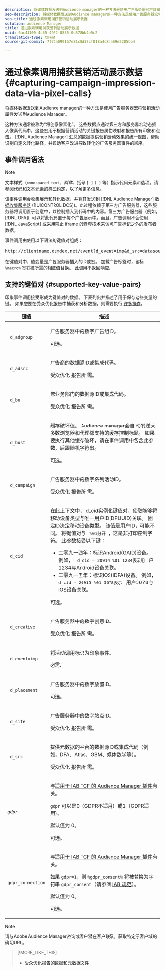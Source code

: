 ```yaml
---
description: 将媒体数据发送到Audience manager的一种方法是使用广告服务器宏将营销活动属性发送到Audience Manager。
seo-description: 将媒体数据发送到Audience manager的一种方法是使用广告服务器宏将营销活动属性发送到Audience Manager。
seo-title: 通过像素调用捕获营销活动展示数据
solution: Audience Manager
title: 通过像素调用捕获营销活动展示数据
uuid: 6ac44100-4c55-4992-8835-0d578bb4e5c2
translation-type: tm+mt
source-git-commit: 7f71a099157e81c8d17cf018a4c84a69e2205bb4

---
```



# 通过像素调用捕获营销活动展示数据{#capturing-campaign-impression-data-via-pixel-calls}

将媒体数据发送到Audience manager的一种方法是使用广告服务器宏将营销活动属性发送到Audience Manager。

这种方法通常被称为“将创意像素化”。 这些数据点通过第三方和服务器宏动态插入像素代码中，这些宏用于根据营销活动的关键报告属性映射和报告所有印象和点击。 [!DNL Audience Manager] 汇总的数据提供营销活动效果的统一视图，帮助识别自定义转化路径，并帮助客户改进导致转化的广告服务器事件的顺序。

## 事件调用语法

>[!NOTE]
>
>文本样式（`monospaced text`、*斜体*、括号 `[ ]` `( )` 等）指示代码元素和选项。请参阅[代码和文本元素的样式约定](../../reference/code-style-elements.md)，以了解更多信息。

该事件调用会收集展示和转化数据，并将其发送到 [!DNL Audience Manager] [数据收集服务器](/help/using/reference/system-components/components-data-collection.md) ([!UICONTROL DCS])。此过程依赖于第三方广告服务器，这些服务器将调用置于创意中，以控制插入到代码中的内容。第三方广告服务器（例如，[!DNL DFA]）可以将此代码置于每个广告展示中。而且，广告调用不会使用 [!DNL JavaScript] 或采用禁止 iframe 的嵌套技术来访问广告标记之外的发布者数据。

事件调用由使用以下语法的键值对组成：

<pre>
http://clientname.demdex.net/event?d_event=imp&amp;d_src=datasource_id&amp;d_site=siteID&amp;d_creative=<i>creative_id</i>&amp;d_adgroup=<i>adgroup_id</i>&amp;d_placement=<i>placement_id</i>&amp;d_campaign<i></i>_id=campaign_idCampaign[&amp;d_cid=GAID|IDFA)%01 DPUUID]&amp;d_bust=缓存值
</pre>

在键值对中，值变量是广告服务器插入的ID或宏。 加载广告标签时，该标 `%macro%` 签将被所需的相应值替换。 此调用不返回响应。

## 支持的键值对 {#supported-key-value-pairs}

印象事件调用接受形成为键值对的数据。 下表列出并描述了用于保存这些变量的键。 如果您要在受众优化报告中捕获和分析数据，则需要执行 [许多操作](../../reporting/audience-optimization-reports/audience-optimization-reports.md)。

<table id="table_F068C4D49F7D4775924D3CA712BF15BA"> 
 <thead> 
  <tr> 
   <th colname="col1" class="entry"> 键值 </th> 
   <th colname="col2" class="entry"> 描述 </th> 
  </tr> 
 </thead>
 <tbody> 
  <tr> 
   <td colname="col1"> <code> d_adgroup </code> </td> 
   <td colname="col2"> <p>广告服务器中的数字广告组ID。 </p> <p>可选。 </p> </td> 
  </tr> 
  <tr> 
   <td colname="col1"> <code> d_adsrc </code> </td> 
   <td colname="col2"> <p>广告商的数据源ID或集成代码。 </p> <p>受众优化 <span class="wintitle"> 报告所 </span> 需。 </p> </td> 
  </tr> 
  <tr> 
   <td colname="col1"> <code> d_bu </code> </td> 
   <td colname="col2"> <p>您业务部门的数据源ID或集成代码。 </p> <p>受众优化 <span class="wintitle"> 报告所 </span> 需。 </p> </td> 
  </tr> 
  <tr> 
   <td colname="col1"> <p> <code> d_bust </code> </p> </td> 
   <td colname="col2"> <p>缓存破坏值。 <span class="keyword"> Audience manager会自 </span> 动发送大多数浏览器和代理都支持的缓存控制标题。 如果要执行其他缓存破坏，请在事件调用中包含此参数，后跟随机字符串。 </p> <p> 可选。 </p> </td> 
  </tr> 
  <tr> 
   <td colname="col1"> <code> d_campaign </code> </td> 
   <td colname="col2"> <p>广告服务器中的数字系列活动ID。 </p> <p>受众优化 <span class="wintitle"> 报告所 </span> 需。 </p> </td> 
  </tr> 
  <tr> 
   <td colname="col1"> <code> d_cid </code> </td> 
   <td colname="col2"> <p>在此上下文中， <code></code> d_cid实例化键值对，使您能够将移动设备类型与唯一用户ID(DPUUID)关联。 固定ID决定移动设备类型。 该值是用户ID，可能不同。 将键值对与 <code> %01分开 </code>，这是非打印控制字符。 此参数接受以下键： </p> 
    <ul id="ul_4D5D696D10B34615867AF3B64A938878"> 
     <li id="li_A4BD4B0C8C9443BF99075CDFACC013F6">二零九一四年：标识Android(GAID)设备。 例如， <code> d_cid = 20914 %01 1234表示用 </code> 户1234与Android设备关联。 </li> 
     <li id="li_F83D7B3EC4D24D0187BFE639E2812B36">二零九一五年：标识iOS(IDFA)设备。 例如， <code> d_cid = 20915 %01 5678表示 </code> 用户5678与iOS设备关联。 </li> 
    </ul> <p>可选。 </p> </td> 
  </tr> 
  <tr> 
   <td colname="col1"> <code> d_creative </code> </td> 
   <td colname="col2"> <p>广告服务器中的数字创意ID。 </p> <p>受众优化 <span class="wintitle"> 报告所 </span> 需。 </p> </td> 
  </tr> 
  <tr> 
   <td colname="col1"> <code> d_event=imp </code> </td> 
   <td colname="col2"> <p>将活动调用标识为印象事件。 </p> <p>必需. </p> </td> 
  </tr> 
  <tr> 
   <td colname="col1"> <code> d_placement </code> </td> 
   <td colname="col2"> <p>广告服务器中的数字放置ID。 </p> <p> 可选。 </p> </td> 
  </tr> 
  <tr> 
   <td colname="col1"> <code> d_site </code> </td> 
   <td colname="col2"> <p>广告服务器中的数字站点ID。 </p> <p>受众优化 <span class="wintitle"> 报告所 </span> 需。 </p> </td> 
  </tr> 
  <tr> 
   <td colname="col1"> <code> d_src </code> </td> 
   <td colname="col2"> <p>提供元数据的平台的数据源ID或集成代码（例如，DFA、Atlas、GBM、媒体数学等）。 </p> <p>受众优化 <span class="wintitle"> 报告所 </span> 需。 </p> </td> 
  </tr> 
   <tr> 
   <td colname="col1"> <code><i>gdpr</i></code>  </td> 
   <td colname="col2"> <p>与<a href="../../overview/aam-gdpr/aam-iab-plugin.md">适用于 IAB TCF 的 Audience Manager 插件</a>有关。</p> <p><code>gdpr</code> 可以是0（GDPR不适用）或1（GDPR适用）。</p> <p>默认值为 0。</p><p>可选。</p> </td> 
  </tr>
   <tr> 
   <td colname="col1"> <code>gdpr_connection</code> </td> 
   <td colname="col2"> <p>与<a href="../../overview/aam-gdpr/aam-iab-plugin.md">适用于 IAB TCF 的 Audience Manager 插件</a>有关。</p><p> 如果 <code>gdpr=1</code>，则 <code>%gdpr_consent%</code> 将被替换为字符串 <code>gdpr_consent</code>（请参阅 <a href="https://github.com/InteractiveAdvertisingBureau/GDPR-Transparency-and-Consent-Framework/blob/master/URL-based%20Consent%20Passing_%20Framework%20Guidance.md#specifications" format="http" scope="external">IAB 规范</a>）。</p> <p>默认值为 0。</p><p>可选。</p> </td> 
  </tr> 
 </tbody> 
</table>

>[!NOTE]
>
>请与Adobe Audience Manager咨询或客户潜在客户联系，获取特定于客户域的确切URL。

>[!MORE_LIKE_THIS]
>
>* [受众优化报告的数据和元数据文件](../../reporting/audience-optimization-reports/metadata-files-intro/metadata-files-intro.md)

